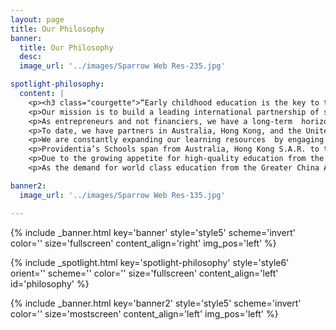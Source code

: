 ```yaml
---
layout: page
title: Our Philosophy
banner:
  title: Our Philosophy
  desc:
  image_url: '../images/Sparrow Web Res-235.jpg'

spotlight-philosophy:
  content: |
    <p><h3 class="courgette">“Early childhood education is the key to the betterment of society.”</h3><br> <span class="motto">— maria montessori</span></p>
    <p>Our mission is to build a leading international partnership of schools and educators.</p>
    <p>As entrepreneurs and not financiers, we have a long-term  horizon and have been patiently seeking the best and most reputable partners in our global search. </p>
    <p>To date, we have partners in Australia, Hong Kong, and the United Kingdom.</p>
    <p>We are constantly expanding our learning resources  by engaging with new perspectives and teaching methodologies across the world. The Providentia team’s diverse  background and own educational experiences means we are passionate about our group and constantly searching for the best-in-class partners.</p>
    <p>Providentia’s Schools span from Australia, Hong Kong S.A.R. to the United Kingdom with a global focus to centralise our education teaching methods to serve the needs of families and students in such areas.</p>
    <p>Due to the growing appetite for high-quality education from the Greater China Area, Providentia also devotes itself to connect its high quality education platforms in the above countries and regions with students from the Great China Area through various exchange and study abroad programs.</p>
    <p>As the demand for world class education from the Greater China Area grows, Providentia is also connecting students with exchange and study abroad programs with our schools.</p>

banner2:
  image_url: '../images/Sparrow Web Res-135.jpg'

---
```

<!-- Welcome Banner -->
{% include _banner.html key='banner' style='style5' scheme='invert' color='' size='fullscreen' content_align='right' img_pos='left' %}

<!-- Our Philosophy -->
{% include _spotlight.html key='spotlight-philosophy' style='style6' orient='' scheme='' color='' size='fullscreen' content_align='left' id='philosophy' %}

<!-- Banner2 -->
{% include _banner.html key='banner2' style='style5' scheme='invert' color='' size='mostscreen' content_align='left' img_pos='left' %}

  